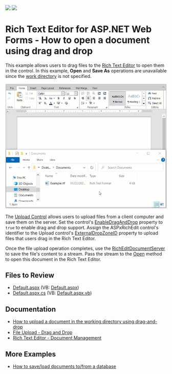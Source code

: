 <!-- default badges list -->
[![](https://img.shields.io/badge/Open_in_DevExpress_Support_Center-FF7200?style=flat-square&logo=DevExpress&logoColor=white)](https://supportcenter.devexpress.com/ticket/details/T438419)
[![](https://img.shields.io/badge/📖_How_to_use_DevExpress_Examples-e9f6fc?style=flat-square)](https://docs.devexpress.com/GeneralInformation/403183)
<!-- default badges end -->
# Rich Text Editor for ASP.NET Web Forms - How to open a document using drag and drop

This example allows users to drag files to the [Rich Text Editor](https://docs.devexpress.com/AspNet/DevExpress.Web.ASPxRichEdit.ASPxRichEdit) to open them in the control. In this example, **Open** and **Save As** operations are unavailable since the [work directory](https://docs.devexpress.com/AspNet/DevExpress.Web.ASPxRichEdit.ASPxRichEdit.WorkDirectory?p=netframework) is not specified.

![Open Documents Using Drag and Drop](open-documents-using-drag-and-drop.gif)

The [Upload Control](https://docs.devexpress.com/AspNet/DevExpress.Web.ASPxUploadControl) allows users to upload files from a client computer and save them on the server. Set the control's [EnableDragAndDrop](https://docs.devexpress.com/AspNet/DevExpress.Web.UploadAdvancedModeSettings.EnableDragAndDrop) property to `true` to enable drag and drop support. Assign the ASPxRichEdit control's identifier to the Upload control's [ExternalDropZoneID](https://docs.devexpress.com/AspNet/DevExpress.Web.UploadAdvancedModeSettings.ExternalDropZoneID) property to upload files that users drag in the Rich Text Editor.

Once the file upload operation completes, use the [RichEditDocumentServer](https://docs.devexpress.com/OfficeFileAPI/17488/word-processing-document-api) to save the file's content to a stream. Pass the stream to the [Open](https://docs.devexpress.com/AspNet/DevExpress.Web.ASPxRichEdit.ASPxRichEdit.Open(System.String-DevExpress.XtraRichEdit.DocumentFormat-System.Func-System.IO.Stream-)) method to open this document in the Rich Text Editor.

## Files to Review

* [Default.aspx](./CS/Default.aspx) (VB: [Default.aspx](./VB/Default.aspx))
* [Default.aspx.cs](./CS/Default.aspx.cs) (VB: [Default.aspx.vb](./VB/Default.aspx.vb))

## Documentation

- [How to upload a document in the working directory using drag-and-drop](https://docs.devexpress.com/AspNet/119383/components/rich-text-editor/examples/how-to-upload-a-document-in-the-working-directory-using-drag-and-drop)
- [File Upload - Drag and Drop](https://docs.devexpress.com/AspNet/17726/components/file-management/file-upload/concepts/drag-and-drop)
- [Rich Text Editor - Document Management](https://docs.devexpress.com/AspNet/401562/components/rich-text-editor/document-management)

## More Examples

- [How to save/load documents to/from a database](https://github.com/DevExpress-Examples/asp-net-web-forms-richedit-work-with-database)
